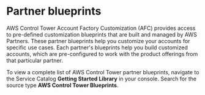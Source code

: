 # Partner blueprints<a name="partner-blueprints"></a>

AWS Control Tower Account Factory Customization \(AFC\) provides access to pre\-defined customization blueprints that are built and managed by AWS Partners\. These partner blueprints help you customize your accounts for specific use cases\. Each partner's blueprints help you build customized accounts, which are pre\-configured to work with the product offerings from that particular partner\.

 To view a complete list of AWS Control Tower partner blueprints, navigate to the Service Catalog **Getting Started Library** in your console\. Search for the source type **AWS Control Tower Blueprints**\. 